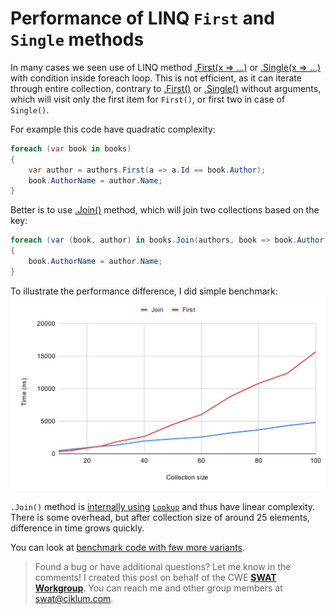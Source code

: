 # Performance of LINQ `First` and `Single` methods

In many cases we seen use of LINQ method [.First(x => ...)](https://learn.microsoft.com/en-us/dotnet/api/system.linq.enumerable.first?view=net-8.0#system-linq-enumerable-first-1(system-collections-generic-ienumerable((-0))-system-func((-0-system-boolean)))) or [.Single(x => ...)](https://learn.microsoft.com/en-us/dotnet/api/system.linq.enumerable.single?view=net-8.0#system-linq-enumerable-single-1(system-collections-generic-ienumerable((-0)))) with condition inside foreach loop. This is not efficient, as it can iterate through entire collection, contrary to [.First()](https://learn.microsoft.com/en-us/dotnet/api/system.linq.enumerable.first?view=net-8.0#system-linq-enumerable-first-1(system-collections-generic-ienumerable((-0)))) or [.Single()](https://learn.microsoft.com/en-us/dotnet/api/system.linq.enumerable.single?view=net-8.0#system-linq-enumerable-single-1(system-collections-generic-ienumerable((-0))-system-func((-0-system-boolean)))) without arguments, which will visit only the first item for `First()`, or first two in case of `Single()`.

For example this code have quadratic complexity:

```csharp
foreach (var book in books)
{
    var author = authors.First(a => a.Id == book.Author);
    book.AuthorName = author.Name;
}
```

Better is to use [.Join()](https://learn.microsoft.com/en-us/dotnet/api/system.linq.enumerable.join) method, which will join two collections based on the key:

```csharp
foreach (var (book, author) in books.Join(authors, book => book.Author, author => author.Id, Tuple.Create))
{
    book.AuthorName = author.Name;
}
```

To illustrate the performance difference, I did simple benchmark:
![First and Join performance comparison](2024-02-13_JIV_First-Performance-chart.svg)

`.Join()` method is [internally using](https://source.dot.net/#System.Linq/System/Linq/Join.cs,48) [`Lookup`](https://learn.microsoft.com/en-us/dotnet/api/system.linq.lookup-2) and thus have linear complexity. There is some overhead, but after collection size of around 25 elements, difference in time grows quickly.

You can look at [benchmark code with few more variants](https://github.com/paukertj/cwe-swat/tree/main/benchmarks/ForeachFirstBenchmark).

> Found a bug or have additional questions? Let me know in the comments! I created this post on behalf of the CWE [**SWAT Workgroup**](https://wiki.ciklum.net/display/CGNA/SWAT+Workgroup). You can reach me and other group members at swat@ciklum.com.